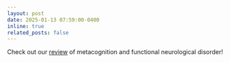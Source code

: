 ```yaml
---
layout: post
date: 2025-01-13 07:59:00-0400
inline: true
related_posts: false
---
```


Check out our [review](https://academic.oup.com/braincomms/article/7/1/fcaf014/7953182) of metacognition and functional neurological disorder!
